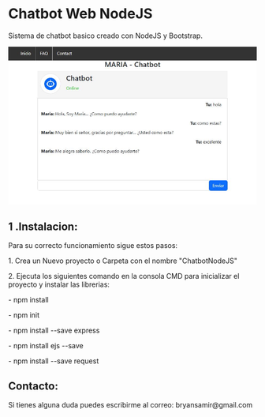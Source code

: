 <h1>Chatbot Web NodeJS</h1>

<p>Sistema de chatbot basico creado con NodeJS y Bootstrap.</p>

![Preview](https://github.com/interstella7777/NodeJS/blob/main/chatbotweb01/Maria%20Chatbotweb%20v01.JPG)

<h2>1 .Instalacion:</h2>
<p>Para su correcto funcionamiento sigue estos pasos:</p>

 <p>1. Crea un Nuevo proyecto o Carpeta con el nombre "ChatbotNodeJS"</p>
 <p>2. Ejecuta los siguientes comando en la consola CMD para inicializar el proyecto y instalar las librerias:</p>
 <p>- npm install</p>
 <p>- npm init</p>
 <p>- npm install --save express</p>
 <p>- npm install ejs --save</p>
 <p>- npm install --save request</p>


<h2>Contacto:</h2>
Si tienes alguna duda puedes escribirme al correo: bryansamir@gmail.com
